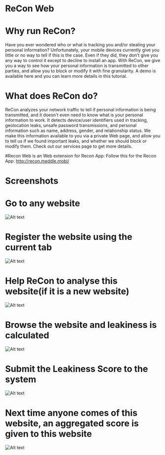 # ReCon Web

# Why run ReCon?
Have you ever wondered who or what is tracking you and/or stealing your personal information? Unfortunately, your mobile devices currently give you little or no way to tell if this is the case. Even if they did, they don't give you any way to control it except to decline to install an app. With ReCon, we give you a way to see how your personal information is transmitted to other parties, and allow you to block or modify it with fine granularity. A demo is available here and you can learn more details in this tutorial.

# What does ReCon do?
ReCon analyzes your network traffic to tell if personal information is being transmitted, and it doesn't even need to know what is your personal information to work. It detects device/user identifiers used in tracking, geolocation leaks, unsafe password transmissions, and personal information such as name, address, gender, and relationship status. We make this information available to you via a private Web page, and allow you to tell us if we found important leaks, and whether we should block or modify them. Check out our services page to get more details.

#Recon Web is an Web extension for Recon App:
Follow this for the Recon App:
http://recon.meddle.mobi/

# Screenshots

# Go to any website
![Alt text](/screenshot/s1.png "Screenshot 1")
# Register the website using the current tab
![Alt text](/screenshot/s2.png "Screenshot 2")
# Help ReCon to analyse this website(if it is a new website)
![Alt text](/screenshot/s3.png "Screenshot 3")
# Browse the website and leakiness is calculated
![Alt text](/screenshot/s4.png "Screenshot 4")
# Submit the Leakiness Score to the system
![Alt text](/screenshot/s5.png "Screenshot 5")
# Next time anyone comes of this website, an aggregated score is given to this website
![Alt text](/screenshot/s6.png "Screenshot 6")
